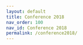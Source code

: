 ```yaml
---
layout: default
title: Conference 2018
nav_order: 100
nav_id: Conference 2018
permalink: /conference2018/
---
```

